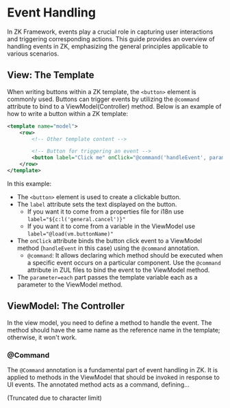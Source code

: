 # Event Handling

In ZK Framework, events play a crucial role in capturing user interactions and triggering corresponding actions. This guide provides an overview of handling events in ZK, emphasizing the general principles applicable to various scenarios.

## View: The Template

When writing buttons within a ZK template, the `<button>` element is commonly used. Buttons can trigger events by utilizing the `@command` attribute to bind to a ViewModel(Controller) method. Below is an example of how to write a button within a ZK template:

```xml
<template name="model">
    <row>
        <!-- Other template content -->

        <!-- Button for triggering an event -->
        <button label="Click me" onClick="@command('handleEvent', parameter=each)" />
    </row>
</template>
```

In this example:
- The `<button>` element is used to create a clickable button.
- The `label` attribute sets the text displayed on the button.
  - If you want it to come from a properties file for i18n use `label="${c:l('general.cancel')}"`
  - If you want it to come from a variable in the ViewModel use `label="@load(vm.buttonName)"`
- The `onClick` attribute binds the button click event to a ViewModel method (`handleEvent` in this case) using the `@command` annotation.
  - `@command`: It allows declaring which method should be executed when a specific event occurs on a particular component. Use the `@command` attribute in ZUL files to bind the event to the ViewModel method.
- The `parameter=each` part passes the template variable each as a parameter to the ViewModel method.

## ViewModel: The Controller

In the view model, you need to define a method to handle the event. The method should have the same name as the reference name in the template; otherwise, it won't work.

### @Command

The `@Command` annotation is a fundamental part of event handling in ZK. It is applied to methods in the ViewModel that should be invoked in response to UI events. The annotated method acts as a command, defining...

(Truncated due to character limit)